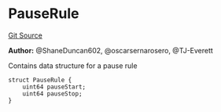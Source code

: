 # PauseRule
[Git Source](https://github.com/thrackle-io/tron/blob/eb8a3e1cf83581100fd90ef911919e537c2c55cb/src/client/application/data/PauseRule.sol)

**Author:**
@ShaneDuncan602, @oscarsernarosero, @TJ-Everett

Contains data structure for a pause rule


```solidity
struct PauseRule {
    uint64 pauseStart;
    uint64 pauseStop;
}
```


